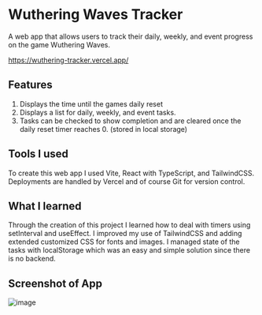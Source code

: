 # Wuthering Waves Tracker
A web app that allows users to track their daily, weekly, and event progress on the game Wuthering Waves.

https://wuthering-tracker.vercel.app/ 

## Features
1. Displays the time until the games daily reset
2. Displays a list for daily, weekly, and event tasks.
3. Tasks can be checked to show completion and are cleared once the daily reset timer reaches 0. (stored in local storage)

## Tools I used
To create this web app I used Vite, React with TypeScript, and TailwindCSS. Deployments are handled by Vercel and of course Git for version control.

## What I learned
Through the creation of this project I learned how to deal with timers using setInterval and useEffect.
I improved my use of TailwindCSS and adding extended customized CSS for fonts and images.
I managed state of the tasks with localStorage which was an easy and simple solution since there is no backend.

## Screenshot of App
![image](https://github.com/aleabalda/wuthering-tracker/assets/113554225/c5530a66-7591-47b7-85fb-a2dc9bf8ac7c)

